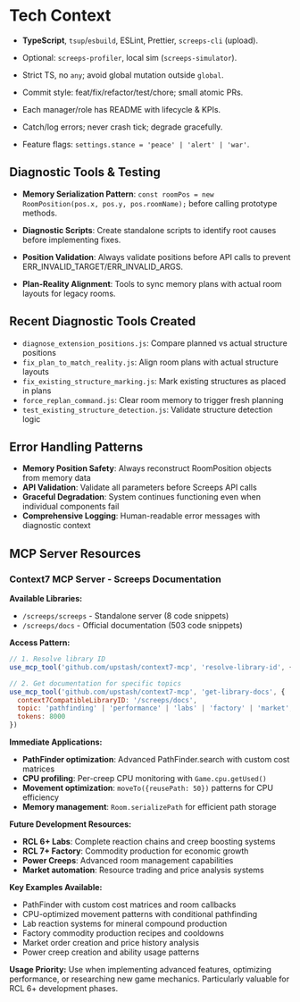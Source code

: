 # Tech Context

-   **TypeScript**, `tsup`/`esbuild`, ESLint, Prettier, `screeps-cli` (upload).

-   Optional: `screeps-profiler`, local sim (`screeps-simulator`).

-   Strict TS, no `any`; avoid global mutation outside `global`.

-   Commit style: feat/fix/refactor/test/chore; small atomic PRs.

-   Each manager/role has README with lifecycle & KPIs.

-   Catch/log errors; never crash tick; degrade gracefully.

-   Feature flags: `settings.stance = 'peace' | 'alert' | 'war'`.

## Diagnostic Tools & Testing

-   **Memory Serialization Pattern**: `const roomPos = new RoomPosition(pos.x, pos.y, pos.roomName);` before calling prototype methods.

-   **Diagnostic Scripts**: Create standalone scripts to identify root causes before implementing fixes.

-   **Position Validation**: Always validate positions before API calls to prevent ERR_INVALID_TARGET/ERR_INVALID_ARGS.

-   **Plan-Reality Alignment**: Tools to sync memory plans with actual room layouts for legacy rooms.

## Recent Diagnostic Tools Created

-   `diagnose_extension_positions.js`: Compare planned vs actual structure positions
-   `fix_plan_to_match_reality.js`: Align room plans with actual structure layouts  
-   `fix_existing_structure_marking.js`: Mark existing structures as placed in plans
-   `force_replan_command.js`: Clear room memory to trigger fresh planning
-   `test_existing_structure_detection.js`: Validate structure detection logic

## Error Handling Patterns

-   **Memory Position Safety**: Always reconstruct RoomPosition objects from memory data
-   **API Validation**: Validate all parameters before Screeps API calls
-   **Graceful Degradation**: System continues functioning even when individual components fail
-   **Comprehensive Logging**: Human-readable error messages with diagnostic context

## MCP Server Resources

### Context7 MCP Server - Screeps Documentation
**Available Libraries:**
- `/screeps/screeps` - Standalone server (8 code snippets)
- `/screeps/docs` - Official documentation (503 code snippets)

**Access Pattern:**
```javascript
// 1. Resolve library ID
use_mcp_tool('github.com/upstash/context7-mcp', 'resolve-library-id', {libraryName: 'screeps'})

// 2. Get documentation for specific topics
use_mcp_tool('github.com/upstash/context7-mcp', 'get-library-docs', {
  context7CompatibleLibraryID: '/screeps/docs',
  topic: 'pathfinding' | 'performance' | 'labs' | 'factory' | 'market',
  tokens: 8000
})
```

**Immediate Applications:**
- **PathFinder optimization**: Advanced PathFinder.search with custom cost matrices
- **CPU profiling**: Per-creep CPU monitoring with `Game.cpu.getUsed()`
- **Movement optimization**: `moveTo({reusePath: 50})` patterns for CPU efficiency
- **Memory management**: `Room.serializePath` for efficient path storage

**Future Development Resources:**
- **RCL 6+ Labs**: Complete reaction chains and creep boosting systems
- **RCL 7+ Factory**: Commodity production for economic growth
- **Power Creeps**: Advanced room management capabilities
- **Market automation**: Resource trading and price analysis systems

**Key Examples Available:**
- PathFinder with custom cost matrices and room callbacks
- CPU-optimized movement patterns with conditional pathfinding
- Lab reaction systems for mineral compound production
- Factory commodity production recipes and cooldowns
- Market order creation and price history analysis
- Power creep creation and ability usage patterns

**Usage Priority:** Use when implementing advanced features, optimizing performance, or researching new game mechanics. Particularly valuable for RCL 6+ development phases.
